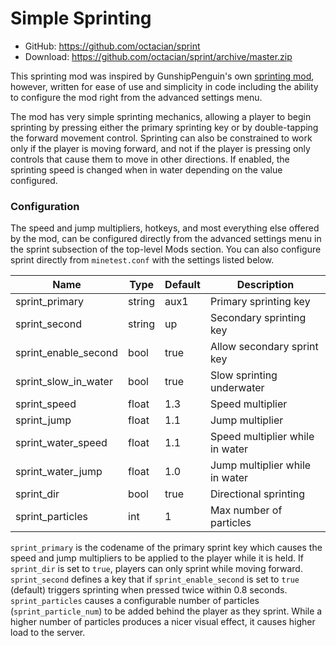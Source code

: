 Simple Sprinting
================
- GitHub: https://github.com/octacian/sprint
- Download: https://github.com/octacian/sprint/archive/master.zip

This sprinting mod was inspired by GunshipPenguin's own [sprinting mod](https://forum.minetest.net/viewtopic.php?t=9650), however, written for ease of use and simplicity in code including the ability to configure the mod right from the advanced settings menu.

The mod has very simple sprinting mechanics, allowing a player to begin sprinting by pressing either the primary sprinting key or by double-tapping the forward movement control. Sprinting can also be constrained to work only if the player is moving forward, and not if the player is pressing only controls that cause them to move in other directions. If enabled, the sprinting speed is changed when in water depending on the value configured.

### Configuration

The speed and jump multipliers, hotkeys, and most everything else offered by the mod, can be configured directly from the advanced settings menu in the sprint subsection of the top-level Mods section. You can also configure sprint directly from `minetest.conf` with the settings listed below.

| Name                 | Type   | Default | Description                     |
| -------------------- | ------ | ------- | ------------------------------- |
| sprint_primary       | string | aux1    | Primary sprinting key           |
| sprint_second        | string | up      | Secondary sprinting key         |
| sprint_enable_second | bool   | true    | Allow secondary sprint key      |
| sprint_slow_in_water | bool   | true    | Slow sprinting underwater       |
| sprint_speed         | float  | 1.3     | Speed multiplier                |
| sprint_jump          | float  | 1.1     | Jump multiplier                 |
| sprint_water_speed   | float  | 1.1     | Speed multiplier while in water |
| sprint_water_jump    | float  | 1.0     | Jump multiplier while in water  |
| sprint_dir           | bool   | true    | Directional sprinting           |
| sprint_particles     | int    | 1       | Max number of particles         |

`sprint_primary` is the codename of the primary sprint key which causes the speed and jump multipliers to be applied to the player while it is held. If `sprint_dir` is set to `true`, players can only sprint while moving forward. `sprint_second` defines a key that if `sprint_enable_second` is set to `true` (default) triggers sprinting when pressed twice within 0.8 seconds. `sprint_particles` causes a configurable number of particles (`sprint_particle_num`) to be added behind the player as they sprint. While a higher number of particles produces a nicer visual effect, it causes higher load to the server.
